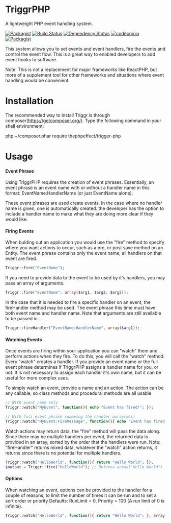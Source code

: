 # TriggrPHP
A lightweight PHP event handling system.

[![Packagist](https://img.shields.io/packagist/v/thephpeffect/triggr-php.svg)]() 
[![Build Status](https://travis-ci.org/thephpeffect/TriggrPHP.svg)](https://travis-ci.org/thephpeffect/TriggrPHP) 
[![Dependency Status](https://www.versioneye.com/user/projects/56b3ba5e0a0ff5002c85ed7b/badge.svg)](https://www.versioneye.com/user/projects/56b3ba5e0a0ff5002c85ed7b) 
[![codecov.io](https://codecov.io/github/thephpeffect/TriggrPHP/coverage.svg)](https://codecov.io/github/thephpeffect/TriggrPHP) 
[![Packagist](https://img.shields.io/packagist/l/thephpeffect/triggr-php.svg)]() 

This system allows you to set events and event handlers, fire the events and control the event flow. This is a great way to enabled developers to add event hooks to software.

Note: This is not a replacement for major frameworks like ReactPHP, but more of a supplement tool for other frameworks and situations where event handling would be convenient.

# Installation

The recommended way to install Triggr is through composer(https://getcomposer.org/). Type the following command in your shell environment:

php ~/composer.phar require thephpeffect/trigger-php

# Usage

#### Event Phrase
Using TriggrPHP requires the creation of event phrases. Essentially, an event phrase is an event name with or without a handler name in this format: EventName:HandlerName (or just EventName alone).

These event phrases are used create events. In the case where no handler name is given, one is automatically created. the developer has the option to include a handler name to make what they are doing more clear if they would like.

#### Firing Events
When bulding out an application you would use the "fire" method to specify where you want actions to occur, such as a pre, or post save method on an Entity. The event phrase contains only the event name, all handlers on that event are fired.
```php
Triggr::fire("EventName");
```
If you need to provide data to the event to be used by it's handlers, you may pass an array of arguments.
```php
Triggr::fire("EventName", array($arg1, $arg2, $arg3));
```
In the case that it is needed to fire a specific handler on an event, the fireHandler method may be used. The event phrase this time must have both event name and handler name. Note that arguments are still available to be passed in.
```php
Triggr::fireHandler("EventName:HandlerName", array($arg1));
```

#### Watching Events
Once events are firing within your application you can "watch" them and perform actions when they fire. To do this, you will call the "watch" method. Every "watch" creates a handler. If you provide an event name or the full event phrase determines if TriggrPHP assigns a handler name for you, or not. It is not necessary to assign each handler it's own name, but it can be useful for more complex uses.

To simply watch an event, provide a name and an action. The action can be any callable, so class methods and procedural methods are all usable.
```php
// With event name only
Triggr::watch("MyEvent", function(){ echo "Event has fired!"; });

// With full event phrase (nameing the handler ourselves)
Triggr::watch("MyEvent:FireMessage", function(){ echo "Event has fired!"; });
```

Watch actions may return data, the "fire" method will pass the data along. Since there may be multiple handlers per event, the returned data is provided in an array, sorted by the order that the handlers were run.
Note: "fireHandler" returns mixed data, whatever the "watch" action returns, it returns since there is no potential for multiple handlers.
```php
Triggr::watch("HelloWorld", function(){ return "Hello World"; });
$output = Triggr::fire("HelloWorld"); // Returns array("Hello World")
```

#### Options
When watching an event, options can be provided to the handler for a couple of reasons, to limit the number of times it can be run and to set a sort order or priority
Defaults: RunLimit = 0, Priority = 100 (A run limit of 0 is infinite).
```php
Triggr::watch("HelloWorld", function(){ return "Hello World"; }, array("RunLimit"=>1, "Priority"=>101));
```
